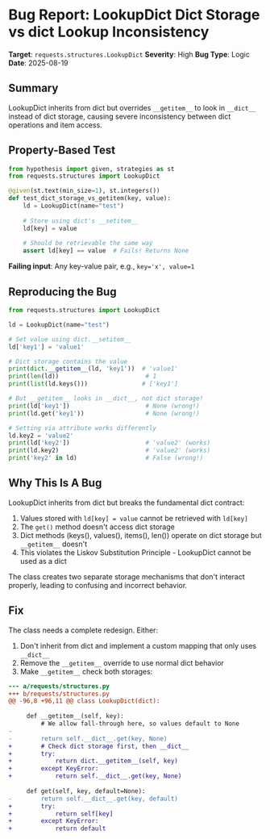 # Bug Report: LookupDict Dict Storage vs __dict__ Lookup Inconsistency

**Target**: `requests.structures.LookupDict`
**Severity**: High
**Bug Type**: Logic
**Date**: 2025-08-19

## Summary

LookupDict inherits from dict but overrides `__getitem__` to look in `__dict__` instead of dict storage, causing severe inconsistency between dict operations and item access.

## Property-Based Test

```python
from hypothesis import given, strategies as st
from requests.structures import LookupDict

@given(st.text(min_size=1), st.integers())
def test_dict_storage_vs_getitem(key, value):
    ld = LookupDict(name="test")
    
    # Store using dict's __setitem__
    ld[key] = value
    
    # Should be retrievable the same way
    assert ld[key] == value  # Fails! Returns None
```

**Failing input**: Any key-value pair, e.g., `key='x', value=1`

## Reproducing the Bug

```python
from requests.structures import LookupDict

ld = LookupDict(name="test")

# Set value using dict.__setitem__
ld['key1'] = 'value1'

# Dict storage contains the value
print(dict.__getitem__(ld, 'key1'))  # 'value1'
print(len(ld))                        # 1
print(list(ld.keys()))               # ['key1']

# But __getitem__ looks in __dict__, not dict storage!
print(ld['key1'])                     # None (wrong!)
print(ld.get('key1'))                 # None (wrong!)

# Setting via attribute works differently
ld.key2 = 'value2'
print(ld['key2'])                     # 'value2' (works)
print(ld.key2)                        # 'value2' (works)
print('key2' in ld)                   # False (wrong!)
```

## Why This Is A Bug

LookupDict inherits from dict but breaks the fundamental dict contract:
1. Values stored with `ld[key] = value` cannot be retrieved with `ld[key]`
2. The `get()` method doesn't access dict storage
3. Dict methods (keys(), values(), items(), len()) operate on dict storage but `__getitem__` doesn't
4. This violates the Liskov Substitution Principle - LookupDict cannot be used as a dict

The class creates two separate storage mechanisms that don't interact properly, leading to confusing and incorrect behavior.

## Fix

The class needs a complete redesign. Either:
1. Don't inherit from dict and implement a custom mapping that only uses `__dict__`
2. Remove the `__getitem__` override to use normal dict behavior
3. Make `__getitem__` check both storages:

```diff
--- a/requests/structures.py
+++ b/requests/structures.py
@@ -96,8 +96,11 @@ class LookupDict(dict):
 
     def __getitem__(self, key):
         # We allow fall-through here, so values default to None
-
-        return self.__dict__.get(key, None)
+        # Check dict storage first, then __dict__
+        try:
+            return dict.__getitem__(self, key)
+        except KeyError:
+            return self.__dict__.get(key, None)
 
     def get(self, key, default=None):
-        return self.__dict__.get(key, default)
+        try:
+            return self[key]
+        except KeyError:
+            return default
```